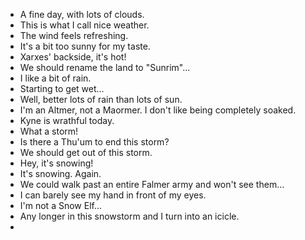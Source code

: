 - A fine day, with lots of clouds.
- This is what I call nice weather.
- The wind feels refreshing.
- It's a bit too sunny for my taste.
- Xarxes' backside, it's hot!
- We should rename the land to "Sunrim"...
- I like a bit of rain.
- Starting to get wet...
- Well, better lots of rain than lots of sun.
- I'm an Altmer, not a Maormer. I don't like being completely soaked.
- Kyne is wrathful today.
- What a storm!
- Is there a Thu'um to end this storm?
- We should get out of this storm.
- Hey, it's snowing!
- It's snowing. Again.
- We could walk past an entire Falmer army and won't see them...
- I can barely see my hand in front of my eyes.
- I'm not a Snow Elf...
- Any longer in this snowstorm and I turn into an icicle.
- 
